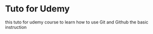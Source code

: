 # Tuto for Udemy
this tuto for udemy course 
to learn how to use Git and Github 
the basic instruction 
